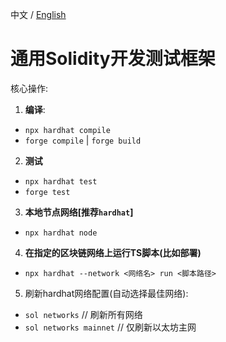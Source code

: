 中文 / [English](https://github.com/VegieDoggie/solidity-framework/blob/main/README.en.md)

# 通用Solidity开发测试框架

核心操作:

1. **编译**:
  - `npx hardhat compile`
  - `forge compile` | `forge build`
2. **测试**
  - `npx hardhat test`
  - `forge test`
3. **本地节点网络[推荐`hardhat`]**
  - `npx hardhat node`
4. **在指定的区块链网络上运行TS脚本(比如部署)**
  - `npx hardhat --network <网络名> run <脚本路径>`

5. 刷新hardhat网络配置(自动选择最佳网络):
   
  - `sol networks` // 刷新所有网络
  - `sol networks mainnet` // 仅刷新以太坊主网
